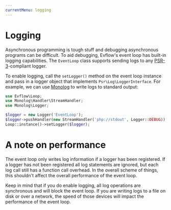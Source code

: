 ```yaml
---
currentMenu: logging
---
```


# Logging
Asynchronous programming is tough stuff and debugging asynchronous programs can be difficult. To aid debugging, Evflow's event loop has built-in logging capabilities. The `EventLoop` class supports sending logs to any [PSR-3](http://www.php-fig.org/psr/psr-3/)-compliant logger.

To enable logging, call the `setLogger()` method on the event loop instance and pass in a logger object that implements `Psr\Log\LoggerInterface`. For example, we can use [Monolog](https://github.com/Seldaek/monolog) to write logs to standard output:

```php
use Evflow\Loop;
use Monolog\Handler\StreamHandler;
use Monolog\Logger;

$logger = new Logger('EventLoop');
$logger->pushHandler(new StreamHandler('php://stdout', Logger::DEBUG));
Loop::instance()->setLogger($logger);
```

# A note on performance
The event loop only writes log information if a logger has been registered. If a logger has not been registered all log statements are ignored, but each log call still has a function call overhead. In the overall scheme of things, this shouldn't affect the overall performance of the event loop.

Keep in mind that if you do enable logging, all log operations are synchronous and will block the event loop. If you are writing logs to a file on disk or over a network, the speed of those devices will impact the performance of the event loop.
